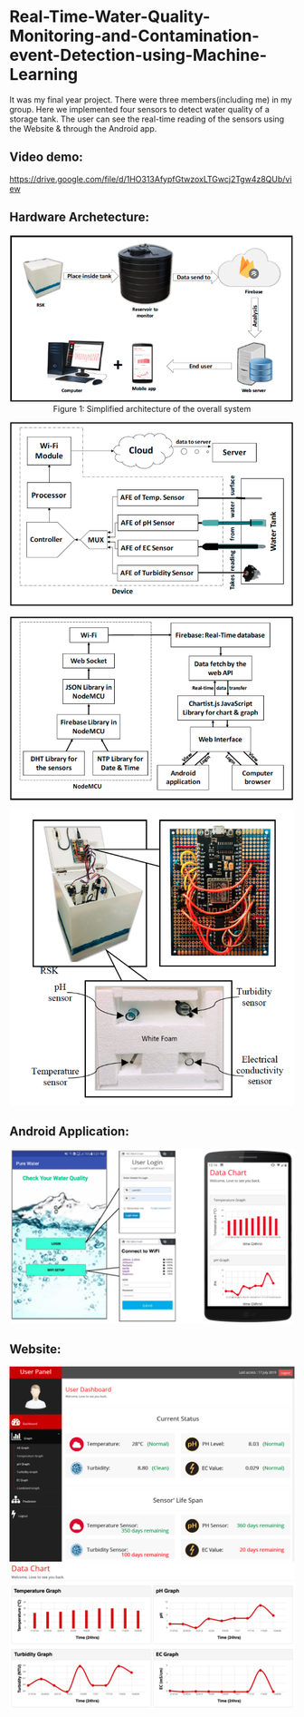 # Real-Time-Water-Quality-Monitoring-and-Contamination-event-Detection-using-Machine-Learning
It was my final year project. 
There were three members(including me) in my group. Here we implemented four sensors to detect water quality of a storage tank. The user can see the real-time reading of the sensors using the Website &amp; through the Android app.  
## Video demo: 
https://drive.google.com/file/d/1HO313AfypfGtwzoxLTGwcj2Tgw4z8QUb/view


## Hardware Archetecture:
<p align="center"><img src="project_imgs/figure_1.png">
<br>Figure 1: Simplified architecture of the overall system</p>
<p align="center"><img src="project_imgs/figure_2.png"></p>
<p align="center"><img src="project_imgs/figure_3.png"></p>
<p align="center"><img src="project_imgs/figure_4.png"></p>

## Android Application:
![Screenshot](project_imgs/android_app_(UI).jpg)

## Website:
![Screenshot](project_imgs/web.png)
![Screenshot](project_imgs/web2.png)
